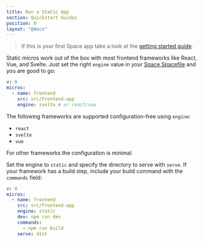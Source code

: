 ```yaml
---
title: Run a Static App
section: Quickstart Guides
position: 0
layout: "@docs"
---
```


> If this is your first Space app take a look at the [getting started guide](/docs/en/introduction/first-app).

Static micros work out of the box with most frontend frameworks like React, Vue, and Svelte. Just set the right `engine` value in your [Space Spacefile](/docs/en/reference/spacefile/) and you are good to go:

```yaml
v: 0
micros:
  - name: frontend
    src: src/frontend-app
    engine: svelte # or react/vue
```

The following frameworks are supported configuration-free using `engine`:

- `react`
- `svelte`
- `vue`

For other frameworks the configuration is minimal.

Set the engine to `static` and specify the directory to serve with `serve`. If your framework has a build step, include your build command with the `commands` field:

```yaml
v: 0
micros:
  - name: frontend
    src: src/frontend-app
    engine: static
    dev: npm run dev
    commands:
      - npm run build
    serve: dist
```
